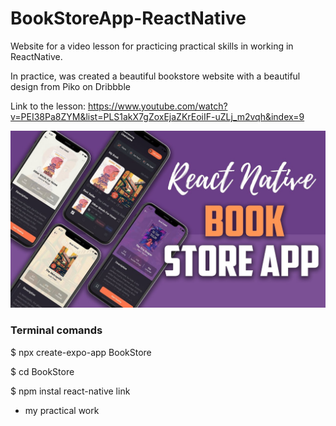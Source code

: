 # BookStoreApp-ReactNative

Website for a video lesson for practicing practical skills in working in ReactNative. </p>
In practice, was created a beautiful bookstore website with a beautiful design from Piko on Dribbble</p>
Link to the lesson: https://www.youtube.com/watch?v=PEI38Pa8ZYM&list=PLS1akX7gZoxEjaZKrEoiIF-uZLj_m2vqh&index=9

![Alt text](image.png)


<h3>Terminal comands</h3>
<p>$ npx create-expo-app BookStore</p>
<p>$ cd BookStore</p>
<p>$ npm instal react-native link</p>







* my practical work
